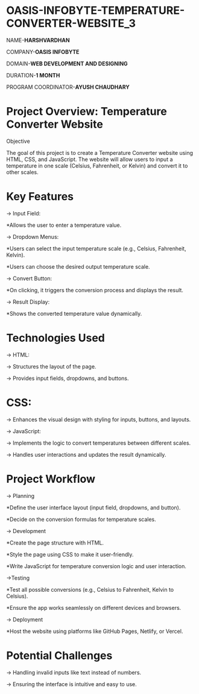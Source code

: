 # OASIS-INFOBYTE-TEMPERATURE-CONVERTER-WEBSITE_3
NAME-**HARSHVARDHAN**

COMPANY-**OASIS INFOBYTE**

DOMAIN-**WEB DEVELOPMENT AND DESIGNING**

DURATION-**1 MONTH**

PROGRAM COORDINATOR-**AYUSH CHAUDHARY**

# Project Overview: Temperature Converter Website
Objective

The goal of this project is to create a Temperature Converter website using HTML, CSS, and JavaScript. The website will allow users to input a temperature in one scale (Celsius, Fahrenheit, or Kelvin) and convert it to other scales.

# Key Features
-> Input Field:


*Allows the user to enter a temperature value.

-> Dropdown Menus:

*Users can select the input temperature scale (e.g., Celsius, Fahrenheit, Kelvin).

*Users can choose the desired output temperature scale.

-> Convert Button:

*On clicking, it triggers the conversion process and displays the result.

-> Result Display:

*Shows the converted temperature value dynamically.

# Technologies Used
-> HTML:

-> Structures the layout of the page.

-> Provides input fields, dropdowns, and buttons.

# CSS:

-> Enhances the visual design with styling for inputs, buttons, and layouts.

-> JavaScript:

-> Implements the logic to convert temperatures between different scales.

-> Handles user interactions and updates the result dynamically.

# Project Workflow
-> Planning

*Define the user interface layout (input field, dropdowns, and button).

*Decide on the conversion formulas for temperature scales.

-> Development

*Create the page structure with HTML.

*Style the page using CSS to make it user-friendly.

*Write JavaScript for temperature conversion logic and user interaction.

->Testing

*Test all possible conversions (e.g., Celsius to Fahrenheit, Kelvin to Celsius).

*Ensure the app works seamlessly on different devices and browsers.

-> Deployment

*Host the website using platforms like GitHub Pages, Netlify, or Vercel.


# Potential Challenges
-> Handling invalid inputs like text instead of numbers.

-> Ensuring the interface is intuitive and easy to use.
